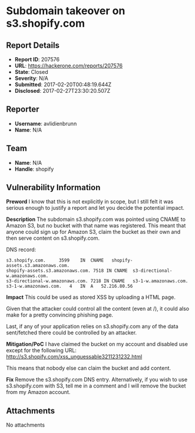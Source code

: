 # Subdomain takeover on s3.shopify.com

## Report Details
- **Report ID**: 207576
- **URL**: https://hackerone.com/reports/207576
- **State**: Closed
- **Severity**: N/A
- **Submitted**: 2017-02-20T00:48:19.644Z
- **Disclosed**: 2017-02-27T23:30:20.507Z

## Reporter
- **Username**: avlidienbrunn
- **Name**: N/A

## Team
- **Name**: N/A
- **Handle**: shopify

## Vulnerability Information
**Preword**
I know that this is not explicitly in scope, but I still felt it was serious enough to justify a report and let you decide the potential impact.

**Description**
The subdomain s3.shopify.com was pointed using CNAME to Amazon S3, but no bucket with that name was registered. This meant that anyone could sign up for Amazon S3, claim the bucket as their own and then serve content on s3.shopify.com.

DNS record:
```
s3.shopify.com.		3599	IN	CNAME	shopify-assets.s3.amazonaws.com.
shopify-assets.s3.amazonaws.com. 7518 IN CNAME	s3-directional-w.amazonaws.com.
s3-directional-w.amazonaws.com.	7218 IN	CNAME	s3-1-w.amazonaws.com.
s3-1-w.amazonaws.com.	4	IN	A	52.216.80.56
```


**Impact**
This could be used as stored XSS by uploading a HTML page.

Given that the attacker could control all the content (even at /), it could also make for a pretty convincing phishing page.

Last, if any of your application relies on s3.shopify.com any of the data sent/fetched there could be controlled by an attacker.

**Mitigation/PoC**
I have claimed the bucket on my account and disabled use except for the following URL:
http://s3.shopify.com/xss_unguessable3211231232.html

This means that nobody else can claim the bucket and add content.

**Fix**
Remove the s3.shopify.com DNS entry. Alternatively, if you wish to use s3.shopify.com with S3, tell me in a comment and I will remove the bucket from my Amazon account.

## Attachments
No attachments
